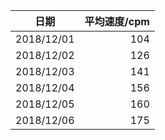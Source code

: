 | 日期       | 平均速度/cpm |
| :--------: | -----------: |
| 2018/12/01 | 104          |
| 2018/12/02 | 126          |
| 2018/12/03 | 141          |
| 2018/12/04 | 156          |
| 2018/12/05 | 160          |
| 2018/12/06 | 175          |
